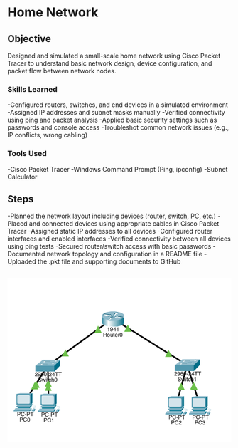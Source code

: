 # Home Network

## Objective

Designed and simulated a small-scale home network using Cisco Packet Tracer to understand basic network design, device configuration, and packet flow between network nodes.

### Skills Learned

-Configured routers, switches, and end devices in a simulated environment
-Assigned IP addresses and subnet masks manually
-Verified connectivity using ping and packet analysis
-Applied basic security settings such as passwords and console access
-Troubleshot common network issues (e.g., IP conflicts, wrong cabling)

### Tools Used

-Cisco Packet Tracer
-Windows Command Prompt (Ping, ipconfig)
-Subnet Calculator

## Steps
-Planned the network layout including devices (router, switch, PC, etc.)
-Placed and connected devices using appropriate cables in Cisco Packet Tracer
-Assigned static IP addresses to all devices
-Configured router interfaces and enabled interfaces
-Verified connectivity between all devices using ping tests
-Secured router/switch access with basic passwords
-Documented network topology and configuration in a README file
-Uploaded the .pkt file and supporting documents to GitHub

##
![image alt](https://github.com/Manveer119/Home-Network-Project/blob/f17f6e2265118dd15d4730213d3107aa5a7063eb/home-network1.png)


